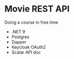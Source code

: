 # Movie REST API

Doing a course in free time

* .NET 9
* Postgres
* Dapper
* Keycloak OAuth2
* Scalar API doc
